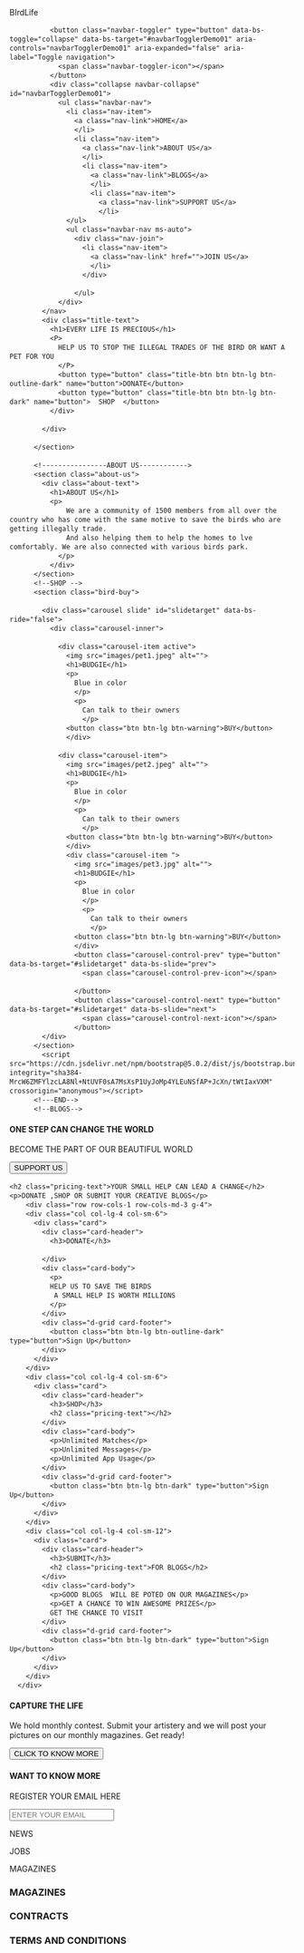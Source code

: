 <!DOCTYPE html>
<html>
  <head>
    <meta charset="utf-8">
    <title>BIrdLIfe</title>
    <!--font-family-->
    <link href="https://fonts.googleapis.com/css2?family=Montserrat:wght@100;400;900&family=Ubuntu&display=swap" rel="stylesheet">
    <!--Bootstrap-->
    <link href="https://cdn.jsdelivr.net/npm/bootstrap@5.0.2/dist/css/bootstrap.min.css" rel="stylesheet" integrity="sha384-EVSTQN3/azprG1Anm3QDgpJLIm9Nao0Yz1ztcQTwFspd3yD65VohhpuuCOmLASjC" crossorigin="anonymous">
    <!--External Css-->
    <link rel="stylesheet" href="style.css">
    <!--Font design for logo type-->
    <script src="https://kit.fontawesome.com/389b112b18.js" crossorigin="anonymous"></script>

  </head>
  <body>
        <section class="title-page">
          <div class="container-fluid">
            <nav class="navbar navbar-expand-lg navbar-dark">
              <a class="navbar-brand">BIrdLife</a>

              <button class="navbar-toggler" type="button" data-bs-toggle="collapse" data-bs-target="#navbarTogglerDemo01" aria-controls="navbarTogglerDemo01" aria-expanded="false" aria-label="Toggle navigation">
                <span class="navbar-toggler-icon"></span>
              </button>
              <div class="collapse navbar-collapse" id="navbarTogglerDemo01">
                <ul class="navbar-nav">
                  <li class="nav-item">
                    <a class="nav-link">HOME</a>
                    </li>
                    <li class="nav-item">
                      <a class="nav-link">ABOUT US</a>
                      </li>
                      <li class="nav-item">
                        <a class="nav-link">BLOGS</a>
                        </li>
                        <li class="nav-item">
                          <a class="nav-link">SUPPORT US</a>
                          </li>
                  </ul>
                  <ul class="navbar-nav ms-auto">
                    <div class="nav-join">
                      <li class="nav-item">
                        <a class="nav-link" href="">JOIN US</a>
                        </li>
                      </div>

                    </ul>
                </div>
            </nav>
            <div class="title-text">
              <h1>EVERY LIFE IS PRECIOUS</h1>
              <P>
                HELP US TO STOP THE ILLEGAL TRADES OF THE BIRD OR WANT A PET FOR YOU
                </P>
                <button type="button" class="title-btn btn btn-lg btn-outline-dark" name="button">DONATE</button>
                <button type="button" class="title-btn btn btn-lg btn-dark" name="button">  SHOP  </button>
              </div>

            </div>

          </section>

          <!----------------ABOUT US------------>
          <section class="about-us">
            <div class="about-text">
              <h1>ABOUT US</h1>
              <p>
                  We are a community of 1500 members from all over the country who has come with the same motive to save the birds who are getting illegally trade.
                  And also helping them to help the homes to lve comfortably. We are also connected with various birds park.
                </p>
              </div>
          </section>
          <!--SHOP -->
          <section class="bird-buy">

            <div class="carousel slide" id="slidetarget" data-bs-ride="false">
              <div class="carousel-inner">

                <div class="carousel-item active">
                  <img src="images/pet1.jpeg" alt="">
                  <h1>BUDGIE</h1>
                  <p>
                    Blue in color
                    </p>
                    <p>
                      Can talk to their owners
                      </p>
                  <button class="btn btn-lg btn-warning">BUY</button>
                  </div>

                <div class="carousel-item">
                  <img src="images/pet2.jpeg" alt="">
                  <h1>BUDGIE</h1>
                  <p>
                    Blue in color
                    </p>
                    <p>
                      Can talk to their owners
                      </p>
                  <button class="btn btn-lg btn-warning">BUY</button>
                  </div>
                  <div class="carousel-item ">
                    <img src="images/pet3.jpg" alt="">
                    <h1>BUDGIE</h1>
                    <p>
                      Blue in color
                      </p>
                      <p>
                        Can talk to their owners
                        </p>
                    <button class="btn btn-lg btn-warning">BUY</button>
                    </div>
                    <button class="carousel-control-prev" type="button" data-bs-target="#slidetarget" data-bs-slide="prev">
                      <span class="carousel-control-prev-icon"></span>

                    </button>
                    <button class="carousel-control-next" type="button" data-bs-target="#slidetarget" data-bs-slide="next">
                      <span class="carousel-control-next-icon"></span>
                    </button>
            </div>
          </section>
            <script src="https://cdn.jsdelivr.net/npm/bootstrap@5.0.2/dist/js/bootstrap.bundle.min.js" integrity="sha384-MrcW6ZMFYlzcLA8Nl+NtUVF0sA7MsXsP1UyJoMp4YLEuNSfAP+JcXn/tWtIaxVXM" crossorigin="anonymous"></script>
          <!---END-->
          <!--BLOGS-->










<!--Blogs ends-->

<!---SUPPORT Us---->
<section class="support">
  <div class="support-us">
    <h1>ONE STEP CAN CHANGE THE WORLD</h1>
    <P>
      BECOME THE PART OF OUR BEAUTIFUL WORLD
      </P>
      <button type="button" name="button" class="btn btn-lg btn-outline-light">SUPPORT US</button>
    </div>
</section>
<section>

  <!--donate shop submit-->

  <section class="pricing">

    <h2 class="pricing-text">YOUR SMALL HELP CAN LEAD A CHANGE</h2>
    <p>DONATE ,SHOP OR SUBMIT YOUR CREATIVE BLOGS</p>
        <div class="row row-cols-1 row-cols-md-3 g-4">
        <div class="col col-lg-4 col-sm-6">
          <div class="card">
            <div class="card-header">
              <h3>DONATE</h3>

            </div>
            <div class="card-body">
              <p>
              HELP US TO SAVE THE BIRDS
               A SMALL HELP IS WORTH MILLIONS
              </p>
            </div>
            <div class="d-grid card-footer">
              <button class="btn btn-lg btn-outline-dark" type="button">Sign Up</button>
            </div>
          </div>
        </div>
        <div class="col col-lg-4 col-sm-6">
          <div class="card">
            <div class="card-header">
              <h3>SHOP</h3>
              <h2 class="pricing-text"></h2>
            </div>
            <div class="card-body">
              <p>Unlimited Matches</p>
              <p>Unlimited Messages</p>
              <p>Unlimited App Usage</p>
            </div>
            <div class="d-grid card-footer">
              <button class="btn btn-lg btn-dark" type="button">Sign Up</button>
            </div>
          </div>
        </div>
        <div class="col col-lg-4 col-sm-12">
          <div class="card">
            <div class="card-header">
              <h3>SUBMIT</h3>
              <h2 class="pricing-text">FOR BLOGS</h2>
            </div>
            <div class="card-body">
              <p>GOOD BLOGS  WILL BE POTED ON OUR MAGAZINES</p>
              <p>GET A CHANCE TO WIN AWESOME PRIZES</p>
              GET THE CHANCE TO VISIT  
            </div>
            <div class="d-grid card-footer">
              <button class="btn btn-lg btn-dark" type="button">Sign Up</button>
            </div>
          </div>
        </div>
      </div>






  </section>











  <!--Contest-->
  <div class="contest">
  <h1>CAPTURE THE LIFE</h1>
  <p>
    We hold monthly contest. Submit your artistery and we will post your pictures on our monthly magazines.
    Get ready!
    </p>
  <button class="btn btn-lg btn-primary" type="button">CLICK TO KNOW MORE</button>
  </div>
</section>
<!--Want to know more-->
<section>
  <div class="wantmore">
    <h1>WANT TO KNOW MORE</h1>
    <p>
      REGISTER YOUR EMAIL HERE
      </p>
      <input type="text" placeholder="ENTER YOUR EMAIL">
  </div>
</section>
<footer class="footer">
  <div class="row">
    <div class="icons col-lg-4">
      <i class="fab fa-twitter"></i>
      <i class="fab fa-facebook"></i>
      <i class="fab fa-instagram"></i>
      <i class="fas fa-envelope"></i>
    </div>
    <div class="col-lg-3">
      <p>
        NEWS
        </p>
        <p>
          JOBS
        </p>
        <p>
          MAGAZINES
          </p>
    </div>
    <div class="col-lg-5">
      <h3>MAGAZINES</h3>
      <h3>CONTRACTS</h3>
      <H3>TERMS AND CONDITIONS</H3>
    </div>
  </div>

</footer>
  </body>
</html
